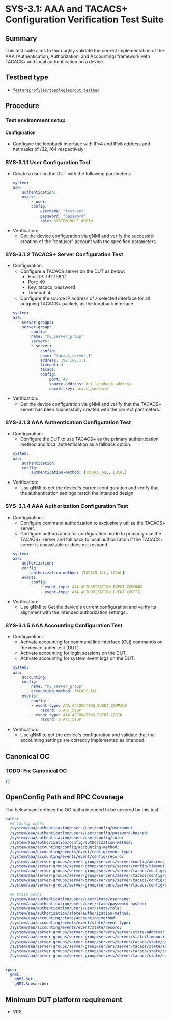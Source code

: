 # SYS-3.1: AAA and TACACS+ Configuration Verification Test Suite


## Summary

This test suite aims to thoroughly validate the correct implementation  of the AAA (Authentication, Authorization, and Accounting) framework with TACACS+ and local authentication on a device. 

## Testbed type

*  [`featureprofiles/topologies/dut.testbed`](https://github.com/openconfig/featureprofiles/blob/main/topologies/dut.testbed)

## Procedure

### Test environment setup

#### Configuration

*   Configure the loopback interface with IPv4 and IPv6 address and netmasks of /32, /64 respectively

### SYS-3.1.1 User Configuration Test

*   Create a user on the DUT with the following parameters:
    ```yaml
    system:  
    aaa:  
        authentication:  
        users:  
            - user:  
            config:  
                username: "testuser" 
                password: "password"
                role: SYSTEM_ROLE_ADMIN
    ```
*   Verification:
    *   Get  the device configuration via gNMI and verify the successful creation of the "testuser" account with the specified parameters.

### SYS-3.1.2 TACACS+ Server Configuration Test

*   Configuration:   
    *   Configure a TACACS server on the DUT as below:
        *   Host IP: 192.168.1.1
        *   Port: 49
        *   Key: tacacs_password
        *   Timeout: 4
    *   Configure the source IP address of a selected interface for all outgoing TACACS+ packets as the loopback interface.
    ```yaml
    system:  
    aaa:  
        server-groups:  
        server-group:  
            config:  
            name: "my_server_group"  
            servers:  
            - server:  
                config:  
                name: "tacacs_server_1"  
                address: 192.168.1.1 
                timeout: 4  
                tacacs:  
                config:  
                    port: 49  
                    source-address: dut_loopback_address  
                    secret-key: acacs_password
    ```
*   Verification:
    *   Get the device configuration via gNMI and verify that the TACACS+ server has been successfully created with the correct parameters.

### SYS-3.1.3 AAA Authentication Configuration Test

*   Configuration:
    *   Configure the DUT to use TACACS+ as the primary authentication method and local authentication as a fallback option.
    ```yaml
    system:  
    aaa:  
        authentication:  
        config:  
            authentication-method: [TACACS_ALL, LOCAL] 
    ```
*   Verification:
    *   Use gNMI to get the device's current configuration and verify that the authentication settings match the intended design.

### SYS-3.1.4 AAA Authorization Configuration Test

*   Configuration:
    *   Configure command authorization to exclusively utilize the TACACS+ server.
    *   Configure authorization for configuration mode to primarily use the TACACS+ server and fall back to local authorization if the TACACS+ server is unavailable or does not respond.
    ```yaml
    system:  
    aaa:  
        authorization:  
        config:  
            authorization-method: [TACACS_ALL, LOCAL]  
        events:  
            config:  
                - event-type: AAA_AUTHORIZATION_EVENT_COMMAND  
                - event-type: AAA_AUTHORIZATION_EVENT_CONFIG
    ```
*   Verification:
    *   Use gNMI to Get the device's current configuration and verify its alignment with the intended authorization settings..

### SYS-3.1.5 AAA Accounting Configuration Test

*   Configuration:
    *   Activate accounting for command line interface (CLI) commands on the device under test (DUT).
    *   Activate accounting for login sessions on the DUT.
    *   Activate accounting for system event logs on the DUT.
    ```yaml
    system:  
    aaa:  
        accounting:  
        config:  
            name: "my_server_group"  
            accounting-method: TACACS_ALL  
        events:  
            config:  
            - event-type: AAA_ACCOUNTING_EVENT_COMMAND  
                record: START_STOP 
            - event-type: AAA_ACCOUNTING_EVENT_LOGIN  
                record: START_STOP 
    ```
*   Verification:
    *   Use gNMI to get the device's configuration and validate that the accounting settings are correctly implemented as intended.

## Canonical OC
### TODO: Fix Canonical OC
```json
{}
```

## OpenConfig Path and RPC Coverage

The below yaml defines the OC paths intended to be covered by this test.

```yaml
paths:
  ## Config paths
  /system/aaa/authentication/users/user/config/username:
  /system/aaa/authentication/users/user/config/password-hashed:
  /system/aaa/authentication/users/user/config/role:
  /system/aaa/authorization/config/authorization-method:
  /system/aaa/accounting/config/accounting-method:
  /system/aaa/accounting/events/event/config/event-type:
  /system/aaa/accounting/events/event/config/record:
  /system/aaa/server-groups/server-group/servers/server/config/address:
  /system/aaa/server-groups/server-group/servers/server/config/timeout:
  /system/aaa/server-groups/server-group/servers/server/tacacs/config/port:
  /system/aaa/server-groups/server-group/servers/server/tacacs/config/secret-key:
  /system/aaa/server-groups/server-group/servers/server/tacacs/config/secret-key-hashed:
  /system/aaa/server-groups/server-group/servers/server/tacacs/config/source-address:

  ## State paths
  /system/aaa/authentication/users/user/state/username:
  /system/aaa/authentication/users/user/state/password-hashed:
  /system/aaa/authentication/users/user/state/role:
  /system/aaa/authorization/state/authorization-method:
  /system/aaa/accounting/state/accounting-method:
  /system/aaa/accounting/events/event/state/event-type:
  /system/aaa/accounting/events/event/state/record:
  /system/aaa/server-groups/server-group/servers/server/state/address:
  /system/aaa/server-groups/server-group/servers/server/state/timeout:
  /system/aaa/server-groups/server-group/servers/server/tacacs/state/port:
  /system/aaa/server-groups/server-group/servers/server/tacacs/state/secret-key:
  /system/aaa/server-groups/server-group/servers/server/tacacs/state/secret-key-hashed:
  /system/aaa/server-groups/server-group/servers/server/tacacs/state/source-address:


rpcs:
  gnmi:
    gNMI.Set:
    gNMI.Subscribe:
```

## Minimum DUT platform requirement

* VRX

